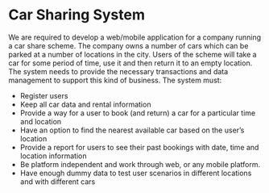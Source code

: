 # Car Sharing System


We are required to develop a web/mobile application for a company running a car share scheme. The company owns a number of cars which can be parked at a number of locations in the city. Users of the scheme will take a car for some period of time, use it and then return it to an empty location. The system needs to provide the necessary transactions and data management to support this kind of business.
The system must: 
* Register users
* Keep all car data and rental information
* Provide a way for a user to book (and return) a car for a particular time and location
* Have an option to find the nearest available car based on the user’s location
* Provide a report for users to see their past bookings with date, time and location information
* Be platform independent and work through web, or any mobile platform.
* Have enough dummy data to test user scenarios in different locations and with different cars 
